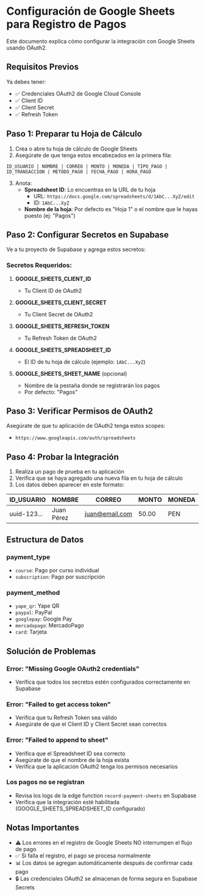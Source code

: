 # Configuración de Google Sheets para Registro de Pagos

Este documento explica cómo configurar la integración con Google Sheets usando OAuth2.

## Requisitos Previos

Ya debes tener:
- ✅ Credenciales OAuth2 de Google Cloud Console
- ✅ Client ID
- ✅ Client Secret  
- ✅ Refresh Token

## Paso 1: Preparar tu Hoja de Cálculo

1. Crea o abre tu hoja de cálculo de Google Sheets
2. Asegúrate de que tenga estos encabezados en la primera fila:

```
ID_USUARIO | NOMBRE | CORREO | MONTO | MONEDA | TIPO_PAGO | ID_TRANSACCION | METODO_PAGO | FECHA_PAGO | HORA_PAGO
```

3. Anota:
   - **Spreadsheet ID**: Lo encuentras en la URL de tu hoja
     - URL: `https://docs.google.com/spreadsheets/d/1AbC...XyZ/edit`
     - ID: `1AbC...XyZ`
   - **Nombre de la hoja**: Por defecto es "Hoja 1" o el nombre que le hayas puesto (ej: "Pagos")

## Paso 2: Configurar Secretos en Supabase

Ve a tu proyecto de Supabase y agrega estos secretos:

### Secretos Requeridos:

1. **GOOGLE_SHEETS_CLIENT_ID**
   - Tu Client ID de OAuth2

2. **GOOGLE_SHEETS_CLIENT_SECRET**
   - Tu Client Secret de OAuth2

3. **GOOGLE_SHEETS_REFRESH_TOKEN**
   - Tu Refresh Token de OAuth2

4. **GOOGLE_SHEETS_SPREADSHEET_ID**
   - El ID de tu hoja de cálculo (ejemplo: `1AbC...XyZ`)

5. **GOOGLE_SHEETS_SHEET_NAME** (opcional)
   - Nombre de la pestaña donde se registrarán los pagos
   - Por defecto: "Pagos"

## Paso 3: Verificar Permisos de OAuth2

Asegúrate de que tu aplicación de OAuth2 tenga estos scopes:
- `https://www.googleapis.com/auth/spreadsheets`

## Paso 4: Probar la Integración

1. Realiza un pago de prueba en tu aplicación
2. Verifica que se haya agregado una nueva fila en tu hoja de cálculo
3. Los datos deben aparecer en este formato:

| ID_USUARIO | NOMBRE | CORREO | MONTO | MONEDA | TIPO_PAGO | ID_TRANSACCION | METODO_PAGO | FECHA_PAGO | HORA_PAGO |
|------------|--------|--------|-------|--------|-----------|----------------|-------------|------------|-----------|
| uuid-123... | Juan Pérez | juan@email.com | 50.00 | PEN | course | TXN-12345 | yape_qr | 29/09/2025 | 14:30 |

## Estructura de Datos

### payment_type
- `course`: Pago por curso individual
- `subscription`: Pago por suscripción

### payment_method
- `yape_qr`: Yape QR
- `paypal`: PayPal
- `googlepay`: Google Pay
- `mercadopago`: MercadoPago
- `card`: Tarjeta

## Solución de Problemas

### Error: "Missing Google OAuth2 credentials"
- Verifica que todos los secretos estén configurados correctamente en Supabase

### Error: "Failed to get access token"
- Verifica que tu Refresh Token sea válido
- Asegúrate de que el Client ID y Client Secret sean correctos

### Error: "Failed to append to sheet"
- Verifica que el Spreadsheet ID sea correcto
- Asegúrate de que el nombre de la hoja exista
- Verifica que la aplicación OAuth2 tenga los permisos necesarios

### Los pagos no se registran
- Revisa los logs de la edge function `record-payment-sheets` en Supabase
- Verifica que la integración esté habilitada (GOOGLE_SHEETS_SPREADSHEET_ID configurado)

## Notas Importantes

- ⚠️ Los errores en el registro de Google Sheets NO interrumpen el flujo de pago
- ✅ Si falla el registro, el pago se procesa normalmente
- 📊 Los datos se agregan automáticamente después de confirmar cada pago
- 🔒 Las credenciales OAuth2 se almacenan de forma segura en Supabase Secrets
